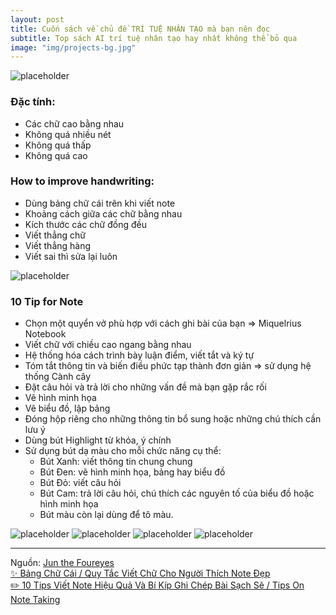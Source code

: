 ```yaml
---
layout: post
title: Cuốn sách về chủ đề TRÍ TUỆ NHÂN TẠO mà bạn nên đọc
subtitle: Top sách AI trí tuệ nhân tạo hay nhất không thể bỏ qua
image: "img/projects-bg.jpg"
---
```


![placeholder](http://boxxv.com/img/ai/51IxpHRWi7L._SX393_BO1,204,203,200_.jpg "Artificial Intelligence: A Modern Approach")

### Đặc tính:
- Các chữ cao bằng nhau
- Không quá nhiều nét
- Không quá thấp
- Không quá cao

### How to improve handwriting:
- Dùng bảng chữ cái trên khi viết note
- Khoảng cách giữa các chữ bằng nhau
- Kích thước các chữ đồng đều
- Viết thẳng chữ
- Viết thẳng hàng
- Viết sai thì sửa lại luôn

![placeholder](http://boxxv.com/img/posts/71198356_180636316313165_8651669721616778874_n.jpg "10 Tip for Note")

### 10 Tip for Note
- Chọn một quyển vở phù hợp với cách ghi bài của bạn => Miquelrius Notebook
- Viết chữ với chiều cao ngang bằng nhau
- Hệ thống hóa cách trình bày luận điểm, viết tắt và ký tự
- Tóm tắt thông tin và biến điều phức tạp thành đơn giản => sử dụng hệ thống Cành cây
- Đặt câu hỏi và trả lời cho những vấn đề mà bạn gặp rắc rối
- Vẽ hình minh họa
- Vẽ biểu đồ, lập bảng
- Đóng hộp riêng cho những thông tin bổ sung hoặc những chú thích cần lưu ý
- Dùng bút Highlight từ khóa, ý chính
- Sử dụng bút dạ màu cho mỗi chức năng cụ thể:
    + Bút Xanh: viết thông tin chung chung
    + Bút Đen: vẽ hình minh họa, bảng hay biểu đồ
    + Bút Đỏ: viết câu hỏi
    + Bút Cam: trả lời câu hỏi, chú thích các nguyên tố của biểu đồ hoặc hình minh họa
    + Bút màu còn lại dùng để tô màu.


![placeholder](http://boxxv.com/img/posts/note_demo_1.png "Demo 1")
![placeholder](http://boxxv.com/img/posts/note_demo_2.png "Demo 2")
![placeholder](http://boxxv.com/img/posts/note_demo_3.png "Demo 3")
![placeholder](http://boxxv.com/img/posts/note_demo_4.png "Demo 4")


-----
Nguồn: [Jun the Foureyes](https://www.instagram.com/juniiiel_)  
[✨ Bảng Chữ Cái / Quy Tắc Viết Chữ Cho Người Thích Note Đẹp](https://youtu.be/SczIIVhFgBw)  
[✏️ 10 Tips Viết Note Hiệu Quả Và Bí Kíp Ghi Chép Bài Sạch Sẽ / Tips On Note Taking ](https://youtu.be/mJeqWd1QKkE)
